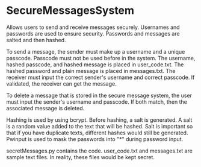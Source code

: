 # SecureMessagesSystem
Allows users to send and receive messages securely. Usernames and passwords are used to ensure security. Passwords and messages are salted and then hashed.

To send a message, the sender must make up a username and a unique passcode. Passcode must not be used before in the system. The username, hashed passcode, and hashed message is placed in user_code.txt. The hashed password and plain message is placed in messages.txt. The receiver must input the correct sender's username and correct passcode. If validated, the receiver can get the message. 

To delete a message that is stored in the secure message system, the user must input the sender's username and passcode. If both match, then the associated message is deleted. 

Hashing is used by using bcrypt. Before hashing, a salt is generated. A salt is a random value added to the text that will be hashed. Salt is important so that if you have duplicate texts, different hashes would still be generated. Pwinput is used to mask the passwords into "*" during password input.

secretMessages.py contains the code. user_code.txt and messages.txt are sample text files. In reality, these files would be kept secret.
